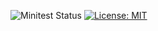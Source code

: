 ![Minitest Status](https://github.com/chriscarlisle-malinko/dojo-useless-uk-town-facts/actions/workflows/minitest.yml/badge.svg)
[![License: MIT](https://img.shields.io/badge/License-MIT-yellow.svg)](https://opensource.org/licenses/MIT)

